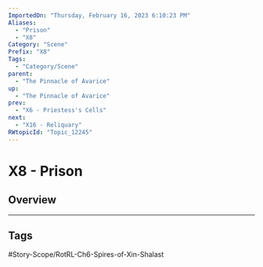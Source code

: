 ```yaml
---
ImportedOn: "Thursday, February 16, 2023 6:10:23 PM"
Aliases:
  - "Prison"
  - "X8"
Category: "Scene"
Prefix: "X8"
Tags:
  - "Category/Scene"
parent:
  - "The Pinnacle of Avarice"
up:
  - "The Pinnacle of Avarice"
prev:
  - "X6 - Priestess's Cells"
next:
  - "X16 - Reliquary"
RWtopicId: "Topic_12245"
---
```

# X8 - Prison
## Overview

---
## Tags
#Story-Scope/RotRL-Ch6-Spires-of-Xin-Shalast

